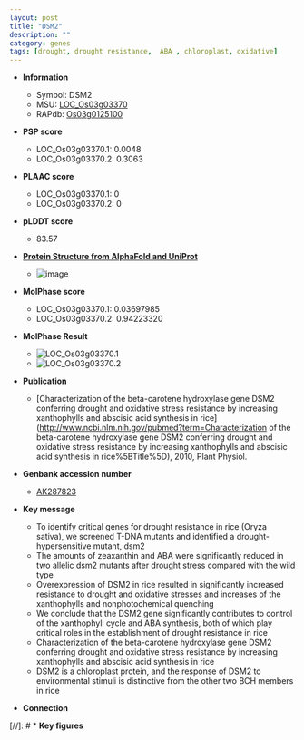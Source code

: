 ```yaml
---
layout: post
title: "DSM2"
description: ""
category: genes
tags: [drought, drought resistance,  ABA , chloroplast, oxidative]
---
```


* **Information**  
    + Symbol: DSM2  
    + MSU: [LOC_Os03g03370](http://rice.plantbiology.msu.edu/cgi-bin/ORF_infopage.cgi?orf=LOC_Os03g03370)  
    + RAPdb: [Os03g0125100](http://rapdb.dna.affrc.go.jp/viewer/gbrowse_details/irgsp1?name=Os03g0125100)  

* **PSP score**  
    + LOC_Os03g03370.1: 0.0048 
    + LOC_Os03g03370.2: 0.3063 

* **PLAAC score**  
    + LOC_Os03g03370.1: 0 
    + LOC_Os03g03370.2: 0 

* **pLDDT score**
    + 83.57

* **[Protein Structure from AlphaFold and UniProt](https://www.uniprot.org/uniprotkb/Q10SE7/entry#structure)**
    + ![image](https://ricepsp.github.io/images/Q1/AF-Q10SE7-F1.png)

* **MolPhase score**
    + LOC_Os03g03370.1: 0.03697985
    + LOC_Os03g03370.2: 0.94223320

* **MolPhase Result**
    + ![LOC_Os03g03370.1](https://304243504.github.io/Pictures/LOC_Os03g/LOC_Os03g03370.1.png)
    + ![LOC_Os03g03370.2](https://304243504.github.io/Pictures/LOC_Os03g/LOC_Os03g03370.2.png)

* **Publication**  
    + [Characterization of the beta-carotene hydroxylase gene DSM2 conferring drought and oxidative stress resistance by increasing xanthophylls and abscisic acid synthesis in rice](http://www.ncbi.nlm.nih.gov/pubmed?term=Characterization of the beta-carotene hydroxylase gene DSM2 conferring drought and oxidative stress resistance by increasing xanthophylls and abscisic acid synthesis in rice%5BTitle%5D), 2010, Plant Physiol.

* **Genbank accession number**  
    + [AK287823](http://www.ncbi.nlm.nih.gov/nuccore/AK287823)

* **Key message**  
    + To identify critical genes for drought resistance in rice (Oryza sativa), we screened T-DNA mutants and identified a drought-hypersensitive mutant, dsm2
    + The amounts of zeaxanthin and ABA were significantly reduced in two allelic dsm2 mutants after drought stress compared with the wild type
    + Overexpression of DSM2 in rice resulted in significantly increased resistance to drought and oxidative stresses and increases of the xanthophylls and nonphotochemical quenching
    + We conclude that the DSM2 gene significantly contributes to control of the xanthophyll cycle and ABA synthesis, both of which play critical roles in the establishment of drought resistance in rice
    + Characterization of the beta-carotene hydroxylase gene DSM2 conferring drought and oxidative stress resistance by increasing xanthophylls and abscisic acid synthesis in rice
    + DSM2 is a chloroplast protein, and the response of DSM2 to environmental stimuli is distinctive from the other two BCH members in rice

* **Connection**  

[//]: # * **Key figures**  


